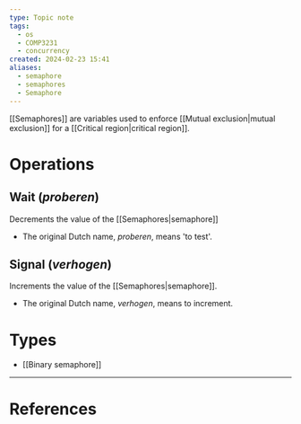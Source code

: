 ```yaml
---
type: Topic note
tags:
  - os
  - COMP3231
  - concurrency
created: 2024-02-23 15:41
aliases:
  - semaphore
  - semaphores
  - Semaphore
---
```

[[Semaphores]] are variables used to enforce [[Mutual exclusion|mutual exclusion]] for a [[Critical region|critical region]].

# Operations
## Wait (*proberen*)

Decrements the value of the [[Semaphores|semaphore]]

- The original Dutch name, *proberen*, means 'to test'.

## Signal (*verhogen*)

Increments the value of the [[Semaphores|semaphore]].

- The original Dutch name, *verhogen*, means to increment.

# Types

- [[Binary semaphore]]

---
# References
